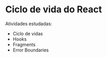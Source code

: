 # Ciclo de vida do React

Atividades estudadas:

- Ciclo de vidas
- Hooks
- Fragments
- Error Boundaries


 
